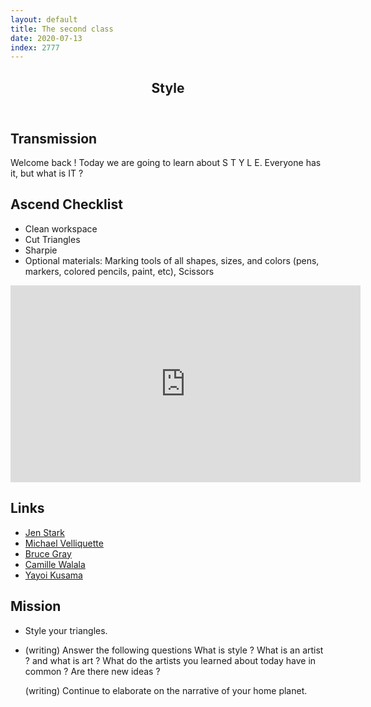 ```yaml
---
layout: default
title: The second class
date: 2020-07-13
index: 2777
---
```


<article id="Class">
        <header>
                <h1>Style</h1>
        </header>
        <div class="class-transmission">
                <h2>Transmission</h2>
                <p>Welcome back ! Today we are going to learn about S T Y L E. Everyone has it, but what is IT ? </p>
        </div>
        <div class="class-ascent_checklist">
                <h2>Ascend Checklist</h2>
                <ul>
                        <li data-icon="✨">Clean workspace</li>
                        <li data-icon="✂️">Cut Triangles</li>
                        <li data-icon="🖊">Sharpie</li>
                        <li data-icon="➕">Optional materials: Marking tools of all shapes, sizes, and colors (pens, markers, colored pencils, paint, etc), Scissors</li>
                </ul>
        </div>
        <div class="video">
                <iframe width="560" height="315" src="https://www.youtube.com/embed/3HyyFbz-seA" frameborder="0" allow="accelerometer; autoplay; encrypted-media; gyroscope; picture-in-picture" allowfullscreen></iframe>
        </div>
        <div class="class-links">
                <h2>Links</h2>
                <ul>
                        <li data-icon="👽"><a href="https://www.jenstark.com/" target="_blank">Jen Stark</a></li>
                        <li data-icon="🛰"><a href="https://www.velliquette.com/" target="_blank">Michael Velliquette</a></li>
                        <li data-icon="🌎"><a href="http://www.brucegray.com/" target="_blank">Bruce Gray</a></li>
                        <li data-icon="🚀"><a href="https://www.camillewalala.com/" target="_blank">Camille Walala</a></li>
                        <li data-icon="🛸"><a href="http://yayoi-kusama.jp/e/information/">Yayoi Kusama</a></li>
                </ul>
        </div>
        <div class="class-mission">
                <h2>Mission</h2>
                <ul>
                        <li data-icon="🔺">
                                <p>Style your triangles.</p>
                        </li>
                        <li data-icon="🖊">
                                <p>(writing) Answer the following questions What is style ? What is an artist ? and what is art ? What do the artists you learned about today have in common ? Are there new ideas ? </p>
                                <p>(writing) Continue to elaborate on the narrative of your home planet.</p>
                        </li>
                </ul>
        </div>
</article>
